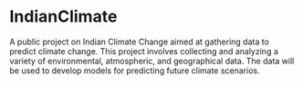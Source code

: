 # IndianClimate
A public project on Indian Climate Change aimed at gathering data to predict climate change. This project involves collecting and analyzing a variety of environmental, atmospheric, and geographical data. The data will be used to develop models for predicting future climate scenarios.
